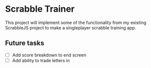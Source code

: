 # Scrabble Trainer

This project will implement some of the functionality from my existing ScrabbleJS project to make a singleplayer scrabble training app.

## Future tasks

- [ ] Add score breakdown to end screen
- [ ] Add ability to trade letters in